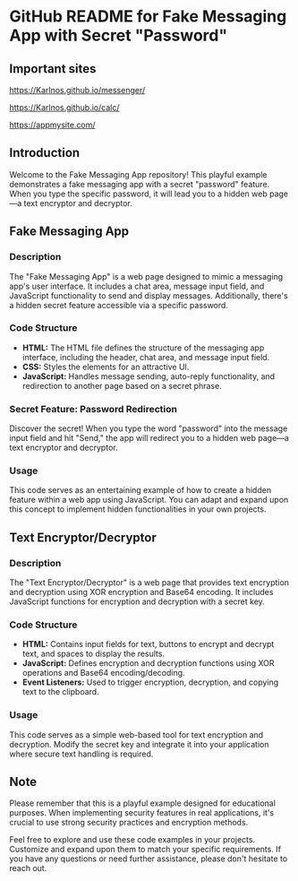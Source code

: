 # GitHub README for Fake Messaging App with Secret "Password"

## Important sites

https://Karlnos.github.io/messenger/

https://Karlnos.github.io/calc/

https://appmysite.com/

## Introduction

Welcome to the Fake Messaging App repository! This playful example demonstrates a fake messaging app with a secret "password" feature. When you type the specific password, it will lead you to a hidden web page—a text encryptor and decryptor. 

## Fake Messaging App

### Description

The "Fake Messaging App" is a web page designed to mimic a messaging app's user interface. It includes a chat area, message input field, and JavaScript functionality to send and display messages. Additionally, there's a hidden secret feature accessible via a specific password.

### Code Structure

- **HTML:** The HTML file defines the structure of the messaging app interface, including the header, chat area, and message input field.
- **CSS:** Styles the elements for an attractive UI.
- **JavaScript:** Handles message sending, auto-reply functionality, and redirection to another page based on a secret phrase.

### Secret Feature: Password Redirection

Discover the secret! When you type the word "password" into the message input field and hit "Send," the app will redirect you to a hidden web page—a text encryptor and decryptor.

### Usage

This code serves as an entertaining example of how to create a hidden feature within a web app using JavaScript. You can adapt and expand upon this concept to implement hidden functionalities in your own projects.

## Text Encryptor/Decryptor

### Description

The "Text Encryptor/Decryptor" is a web page that provides text encryption and decryption using XOR encryption and Base64 encoding. It includes JavaScript functions for encryption and decryption with a secret key.

### Code Structure

- **HTML:** Contains input fields for text, buttons to encrypt and decrypt text, and spaces to display the results.
- **JavaScript:** Defines encryption and decryption functions using XOR operations and Base64 encoding/decoding.
- **Event Listeners:** Used to trigger encryption, decryption, and copying text to the clipboard.

### Usage

This code serves as a simple web-based tool for text encryption and decryption. Modify the secret key and integrate it into your application where secure text handling is required.

## Note

Please remember that this is a playful example designed for educational purposes. When implementing security features in real applications, it's crucial to use strong security practices and encryption methods.

Feel free to explore and use these code examples in your projects. Customize and expand upon them to match your specific requirements. If you have any questions or need further assistance, please don't hesitate to reach out.
